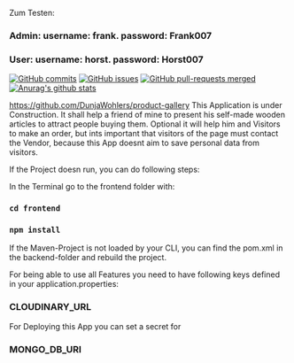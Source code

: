 Zum Testen:

### Admin:      username:  frank. password: Frank007
### User: username: horst. password: Horst007

[![GitHub commits](https://badgen.net/github/commits/DunjaWohlers/product-gallery)](https://github.com/DunjaWohlers/product-gallery/commit/)
[![GitHub issues](https://img.shields.io/github/issues/DunjaWohlers/product-gallery)](https://github.com/DunjaWohlers/product-gallery/issues/)
[![GitHub pull-requests merged](https://badgen.net/github/merged-prs/DunjaWohlers/product-gallery)](https://github.com/DunjaWohlers/product-gallery/pulls?q=is%3Amerged)
[![Anurag's github stats](https://github-readme-stats.vercel.app/api?username=DunjaWohlers&theme=blue-green)](https://github.com/DunjaWohlers/github-readme-stats)

https://github.com/DunjaWohlers/product-gallery
This Application is under Construction.
It shall help a friend of mine to present his self-made wooden articles to attract people buying them.
Optional it will help him and Visitors to make an order, but ints important that visitors of the page must contact the
Vendor,
because this App doesnt aim to save personal data from visitors.

If the Project doesn run, you can do following steps:

In the Terminal go to the frontend folder with:

### `cd frontend`

### `npm install`

If the Maven-Project is not loaded by your CLI, you can find the pom.xml in the backend-folder and rebuild the project.

For being able to use all Features you need to have following keys defined in your application.properties:

### CLOUDINARY_URL

For Deploying this App you can set a secret for

### MONGO_DB_URI
